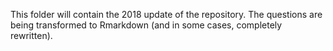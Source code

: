 This folder will contain the 2018 update of the repository. The questions are being transformed to Rmarkdown (and in some cases, completely rewritten).